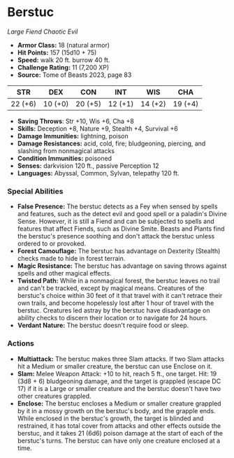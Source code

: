 # Berstuc

*Large* *Fiend* *Chaotic Evil*

- **Armor Class:** 18 (natural armor)
- **Hit Points:** 157 (15d10 + 75)
- **Speed:** walk 20 ft. burrow 40 ft.
- **Challenge Rating:** 11 (7,200 XP)
- **Source:** Tome of Beasts 2023, page 83

| STR | DEX | CON | INT | WIS | CHA |
| --- | --- | --- | --- | --- | --- |
| 22 (+6) | 10 (+0) | 20 (+5) | 12 (+1) | 14 (+2) | 19 (+4) |

- **Saving Throws**: Str +10, Wis +6, Cha +8
- **Skills:** Deception +8, Nature +9, Stealth +4, Survival +6
- **Damage Immunities:** lightning, poison
- **Damage Resistances:** acid, cold, fire; bludgeoning, piercing, and slashing from nonmagical attacks
- **Condition Immunities:** poisoned
- **Senses:** darkvision 120 ft., passive Perception 12
- **Languages:** Abyssal, Common, Sylvan, telepathy 120 ft.

### Special Abilities

- **False Presence:** The berstuc detects as a Fey when sensed by spells and features, such as the detect evil and good spell or a paladin's Divine Sense. However, it is still a Fiend and can be subjected to spells and features that affect Fiends, such as Divine Smite. Beasts and Plants find the berstuc's presence soothing and don't attack the berstuc unless ordered to or provoked.
- **Forest Camouflage:** The berstuc has advantage on Dexterity (Stealth) checks made to hide in forest terrain.
- **Magic Resistance:** The berstuc has advantage on saving throws against spells and other magical effects.
- **Twisted Path:** While in a nonmagical forest, the berstuc leaves no trail and can't be tracked, except by magical means. Creatures of the berstuc's choice within 30 feet of it that travel with it can't retrace their own trails, and become hopelessly lost after 1 hour of travel with the berstuc. Creatures led astray by the berstuc have disadvantage on ability checks to discern their location or to navigate for 24 hours.
- **Verdant Nature:** The berstuc doesn't require food or sleep.

### Actions

- **Multiattack:** The berstuc makes three Slam attacks. If two Slam attacks hit a Medium or smaller creature, the berstuc can use Enclose on it.
- **Slam:** Melee Weapon Attack: +10 to hit, reach 5 ft., one target. Hit: 19 (3d8 + 6) bludgeoning damage, and the target is grappled (escape DC 17) if it is a Large or smaller creature and the berstuc doesn't have two other creatures grappled.
- **Enclose:** The berstuc encloses a Medium or smaller creature grappled by it in a mossy growth on the berstuc's body, and the grapple ends. While enclosed in the berstuc's growth, the target is blinded and restrained, it has total cover from attacks and other effects outside the berstuc, and it takes 21 (6d6) poison damage at the start of each of the berstuc's turns. The berstuc can have only one creature enclosed at a time.
